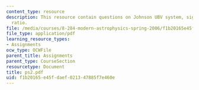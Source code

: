 ```yaml
---
content_type: resource
description: This resource contain questions on Johnson UBV system, signal-to-noise
  ratio.
file: /media/courses/8-284-modern-astrophysics-spring-2006/f1b20165e45fdaef021347885f7e460e_ps2.pdf
file_type: application/pdf
learning_resource_types:
- Assignments
ocw_type: OCWFile
parent_title: Assignments
parent_type: CourseSection
resourcetype: Document
title: ps2.pdf
uid: f1b20165-e45f-daef-0213-47885f7e460e
---
```

